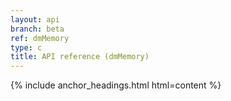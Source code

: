 ```yaml
---
layout: api
branch: beta
ref: dmMemory
type: c
title: API reference (dmMemory)
---
```

{% include anchor_headings.html html=content %}